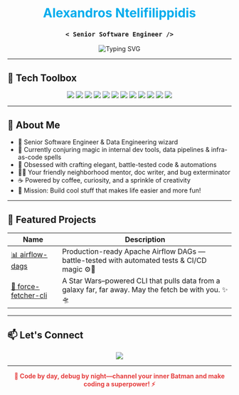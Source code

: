<h1 align="center"><span style="color:#00aced">Alexandros Ntelifilippidis</span></h1>

<h3 align="center">
  <code>&lt; Senior Software Engineer /&gt;</code>
</h3>

<p align="center">
  <img src="https://readme-typing-svg.herokuapp.com?font=Fira+Code&size=22&pause=1000&center=true&vCenter=true&multiline=true&width=650&lines=I+build+cool+stuff+%F0%9F%9A%80;" alt="Typing SVG" />
</p>

---

## 🔧 Tech Toolbox

<p align="center">
  <!-- Language -->
  <img src="https://img.shields.io/badge/Python-3776AB?style=for-the-badge&logo=python&logoColor=white"/>
  
  <!-- Data -->
  <img src="https://img.shields.io/badge/Apache%20Spark-E25A1C?style=for-the-badge&logo=apachespark&logoColor=white"/>
  <img src="https://img.shields.io/badge/Databricks-FF3621?style=for-the-badge&logo=databricks&logoColor=white"/>
  <img src="https://img.shields.io/badge/Airflow-017CEE?style=for-the-badge&logo=apacheairflow&logoColor=white"/>

  <!-- DevOps -->
  <img src="https://img.shields.io/badge/GitHub-181717?style=for-the-badge&logo=github&logoColor=white"/>
  <img src="https://img.shields.io/badge/GitLab-FC6D26?style=for-the-badge&logo=gitlab&logoColor=white"/>
  <img src="https://img.shields.io/badge/Terraform-7B42BC?style=for-the-badge&logo=terraform&logoColor=white"/>
  <img src="https://img.shields.io/badge/Docker-2496ED?style=for-the-badge&logo=docker&logoColor=white"/>
  
  <!-- Cloud -->
  <img src="https://img.shields.io/badge/AWS-232F3E?style=for-the-badge&logo=amazonaws&logoColor=white"/>
  <img src="https://img.shields.io/badge/Azure-0078D4?style=for-the-badge&logo=microsoftazure&logoColor=white"/>
  
  <!-- Frameworks -->
  <img src="https://img.shields.io/badge/Flask-000000?style=for-the-badge&logo=flask&logoColor=white"/>
  <img src="https://img.shields.io/badge/FastAPI-009688?style=for-the-badge&logo=fastapi&logoColor=white"/>
  
  
</p>

---

## 🚀 About Me

- 🧠 Senior Software Engineer & Data Engineering wizard  
- 🔭 Currently conjuring magic in internal dev tools, data pipelines & infra-as-code spells  
- 🧰 Obsessed with crafting elegant, battle-tested code & automations  
- 🧙‍♂️ Your friendly neighborhood mentor, doc writer, and bug exterminator  
- ☕ Powered by coffee, curiosity, and a sprinkle of creativity  
- 🎯 Mission: Build cool stuff that makes life easier and more fun!

---

## 📂 Featured Projects

| Name | Description |
|------|-------------|
| [📊 airflow-dags](https://github.com/alexntelifilippidis/airflow) | Production-ready Apache Airflow DAGs — battle-tested with automated tests & CI/CD magic ⚙️🚀 |
| [🌌 force-fetcher-cli](https://github.com/alexntelifilippidis/force-fetcher-cli) | A Star Wars–powered CLI that pulls data from a galaxy far, far away. May the fetch be with you. ✨🛸 |

---

## 📫 Let's Connect

<p align="center">
  <a href="[https://linkedin.com/in/yourprofile](https://www.linkedin.com/in/alexandros-ntelifilippidis-98356219a/)"><img src="https://img.shields.io/badge/LinkedIn-%230077B5.svg?&style=for-the-badge&logo=linkedin&logoColor=white" /></a>
</p>

---

<p align="center">
  <strong>
    <span style="color:#E53E3E; animation: blinker 1s linear infinite;">
      🦇 Code by day, debug by night—channel your inner Batman and make coding a superpower! ⚡
    </span>
  </strong>
</p>

